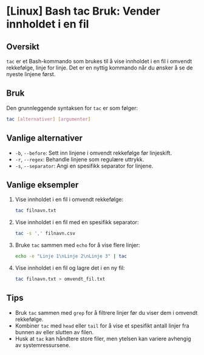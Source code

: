 # [Linux] Bash tac Bruk: Vender innholdet i en fil

## Oversikt
`tac` er et Bash-kommando som brukes til å vise innholdet i en fil i omvendt rekkefølge, linje for linje. Det er en nyttig kommando når du ønsker å se de nyeste linjene først.

## Bruk
Den grunnleggende syntaksen for `tac` er som følger:

```bash
tac [alternativer] [argumenter]
```

## Vanlige alternativer
- `-b`, `--before`: Sett inn linjene i omvendt rekkefølge før linjeskift.
- `-r`, `--regex`: Behandle linjene som regulære uttrykk.
- `-s`, `--separator`: Angi en spesifikk separator for linjene.

## Vanlige eksempler

1. Vise innholdet i en fil i omvendt rekkefølge:
   ```bash
   tac filnavn.txt
   ```

2. Vise innholdet i en fil med en spesifikk separator:
   ```bash
   tac -s ',' filnavn.csv
   ```

3. Bruke `tac` sammen med `echo` for å vise flere linjer:
   ```bash
   echo -e "Linje 1\nLinje 2\nLinje 3" | tac
   ```

4. Vise innholdet i en fil og lagre det i en ny fil:
   ```bash
   tac filnavn.txt > omvendt_fil.txt
   ```

## Tips
- Bruk `tac` sammen med `grep` for å filtrere linjer før du viser dem i omvendt rekkefølge.
- Kombiner `tac` med `head` eller `tail` for å vise et spesifikt antall linjer fra bunnen av eller slutten av filen.
- Husk at `tac` kan håndtere store filer, men ytelsen kan variere avhengig av systemressursene.